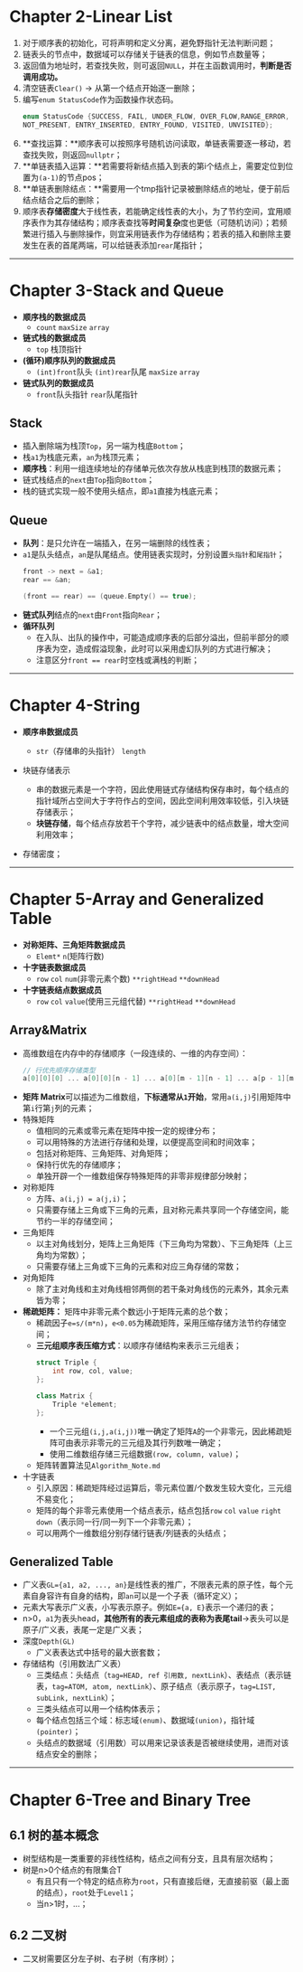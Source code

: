 Chapter 2-Linear List
========
1. 对于顺序表的初始化，可将声明和定义分离，避免野指针无法判断问题；
2. 链表头的节点中，数据域可以存储关于链表的信息，例如节点数量等；
3. 返回值为地址时，若查找失败，则可返回`NULL`，并在主函数调用时，**判断是否调用成功。**
4. 清空链表`Clear()` -> 从第一个结点开始逐一删除；
5. 编写`enum StatusCode`作为函数操作状态码。
    ```C++
    enum StatusCode {SUCCESS, FAIL, UNDER_FLOW, OVER_FLOW,RANGE_ERROR, DUPLICATE_ERROR,
	NOT_PRESENT, ENTRY_INSERTED, ENTRY_FOUND, VISITED, UNVISITED};
    ```
6. **查找运算：**顺序表可以按照序号随机访问读取，单链表需要逐一移动，若查找失败，则返回`nullptr`；
7. **单链表插入运算：**若需要将新结点插入到表的第i个结点上，需要定位到位置为`(a-1)`的节点pos；
8. **单链表删除结点：**需要用一个tmp指针记录被删除结点的地址，便于前后结点结合之后的删除；
9. 顺序表**存储密度**大于线性表，若能确定线性表的大小，为了节约空间，宜用顺序表作为其存储结构；顺序表查找等**时间复杂**度也更低（可随机访问）；若频繁进行插入与删除操作，则宜采用链表作为存储结构；若表的插入和删除主要发生在表的首尾两端，可以给链表添加`rear`尾指针；
---

Chapter 3-Stack and Queue
========
-   **顺序栈的数据成员**
    -   `count` `maxSize` `array`
-   **链式栈的数据成员**
    -   `top` 栈顶指针
-   **(循环)顺序队列的数据成员**
    -   `(int)front`队头 `(int)rear`队尾 `maxSize` `array`
-   **链式队列的数据成员**
    -   `front`队头指针 `rear`队尾指针
## Stack
-   插入删除端为栈顶`Top`，另一端为栈底`Bottom`；
-   栈`a1`为栈底元素，`an`为栈顶元素；
-   **顺序栈**：利用一组连续地址的存储单元依次存放从栈底到栈顶的数据元素；
-   链式栈结点的`next`由`Top`指向`Bottom`；
-   栈的链式实现一般不使用头结点，即`a1`直接为栈底元素；
## Queue
-   **队列**：是只允许在一端插入，在另一端删除的线性表；
-   `a1`是队头结点，`an`是队尾结点。使用链表实现时，分别设置`头指针`和`尾指针`；
    ```c++
    front -> next = &a1;
    rear == &an;
    
    (front == rear) == (queue.Empty() == true); 
    ```
-   **链式队列**结点的`next`由`Front`指向`Rear`；
-   **循环队列**
    -   在入队、出队的操作中，可能造成顺序表的后部分溢出，但前半部分的顺序表为空，造成假溢现象，此时可以采用虚幻队列的方式进行解决；
    -   注意区分`front == rear`时空栈或满栈的判断；
---

Chapter 4-String
===========
-   **顺序串数据成员**
    -   `str`（存储串的头指针） `length`


-   块链存储表示
    -   串的数据元素是一个字符，因此使用链式存储结构保存串时，每个结点的指针域所占空间大于字符作占的空间，因此空间利用效率较低，引入块链存储表示；
    -   **块链存储**，每个结点存放若干个字符，减少链表中的结点数量，增大空间利用效率；
-   存储密度；
---

Chapter 5-Array and Generalized Table
=========
-   **对称矩阵、三角矩阵数据成员**
    -   `Elemt*` `n`(矩阵行数)
-   **十字链表数据成员**
    -   `row` `col` `num`(非零元素个数) `**rightHead` `**downHead`
-   **十字链表结点数据成员**
    -   `row` `col` `value`(使用三元组代替) `**rightHead` `**downHead`


## Array&Matrix
-   高维数组在内存中的存储顺序（一段连续的、一维的内存空间）：
    ```c++
    // 行优先顺序存储类型
    a[0][0][0] ... a[0][0][n - 1] ... a[0][m - 1][n - 1] ... a[p - 1][m - 1][n - 1];
    ```
-   **矩阵 Matrix**可以描述为二维数组，**下标通常从`1`开始**，常用`a(i,j)`引用矩阵中第`i`行第`j`列的元素；
-   特殊矩阵
    -   值相同的元素或零元素在矩阵中按一定的规律分布；
    -   可以用特殊的方法进行存储和处理，以便提高空间和时间效率；
    -   包括对称矩阵、三角矩阵、对角矩阵；
    -   保持行优先的存储顺序；
    -   单独开辟一个一维数组保存特殊矩阵的非零非规律部分映射；
-   对称矩阵
    -   方阵、`a(i,j) = a(j,i)`；
    -   只需要存储上三角或下三角的元素，且对称元素共享同一个存储空间，能节约一半的存储空间；
-   三角矩阵
    -   以主对角线划分，矩阵上三角矩阵（下三角均为常数）、下三角矩阵（上三角均为常数）；
    -   只需要存储上三角或下三角的元素和对应三角存储的常数；
-   对角矩阵
    -   除了主对角线和主对角线相邻两侧的若干条对角线伤的元素外，其余元素皆为零；
-   **稀疏矩阵：** 矩阵中非零元素个数远小于矩阵元素的总个数；
    -   稀疏因子`e=s/(m*n)`，`e<0.05`为稀疏矩阵，采用压缩存储方法节约存储空间；
    -   **三元组顺序表压缩方式**：以顺序存储结构来表示三元组表；
        ```c++
        struct Triple {
            int row, col, value;
        };
        
        class Matrix {
            Triple *element;
        };
        ```
        -   一个三元组`(i,j,a(i,j))`唯一确定了矩阵`A`的一个非零元，因此稀疏矩阵可由表示非零元的三元组及其行列数唯一确定；
        -   使用二维数组存储三元组数据`(row, column, value)`；
    -   矩阵转置算法见`Algorithm_Note.md`
-   十字链表
    -   引入原因：稀疏矩阵经过运算后，零元素位置/个数发生较大变化，三元组不易变化；
    -   矩阵的每个非零元素使用一个结点表示，结点包括`row` `col` `value` `right` `down`（表示同一行/同一列下一个非零元素）；
    -   可以用两个一维数组分别存储行链表/列链表的头结点；
## Generalized Table
-   广义表`GL={a1, a2, ..., an}`是线性表的推广，不限表元素的原子性，每个元素自身容许有自身的结构，即`an`可以是一个子表（循环定义）；
-   元素大写表示广义表，小写表示原子。例如`E={a, E}`表示一个递归的表；
-   n>0，`a1`为表头head，**其他所有的表元素组成的表称为表尾tail**->表头可以是原子/广义表，表尾一定是广义表；
-   深度`Depth(GL)`
    -   广义表表达式中括号的最大嵌套数；
-   存储结构（引用数法广义表）
    -   三类结点：头结点（`tag=HEAD, ref 引用数, nextLink`）、表结点（表示链表，`tag=ATOM, atom, nextLink`）、原子结点（表示原子，`tag=LIST, subLink, nextLink`）；
    -   三类头结点可以用一个结构体表示；
    -   每个结点包括三个域：标志域`(enum)`、数据域`(union)`，指针域`(pointer)`；
    -   头结点的数据域（引用数）可以用来记录该表是否被继续使用，进而对该结点安全的删除；
---
    
Chapter 6-Tree and Binary Tree
===========
## 6.1 树的基本概念
-   树型结构是一类重要的非线性结构，结点之间有分支，且具有层次结构；
-   树是n>0个结点的有限集合T
    -   有且只有一个特定的结点称为`root`，只有直接后继，无直接前驱（最上面的结点），`root`处于`Level1`；
    -   当n>1时，...；
## 6.2 二叉树
-   二叉树需要区分左子树、右子树（有序树）；